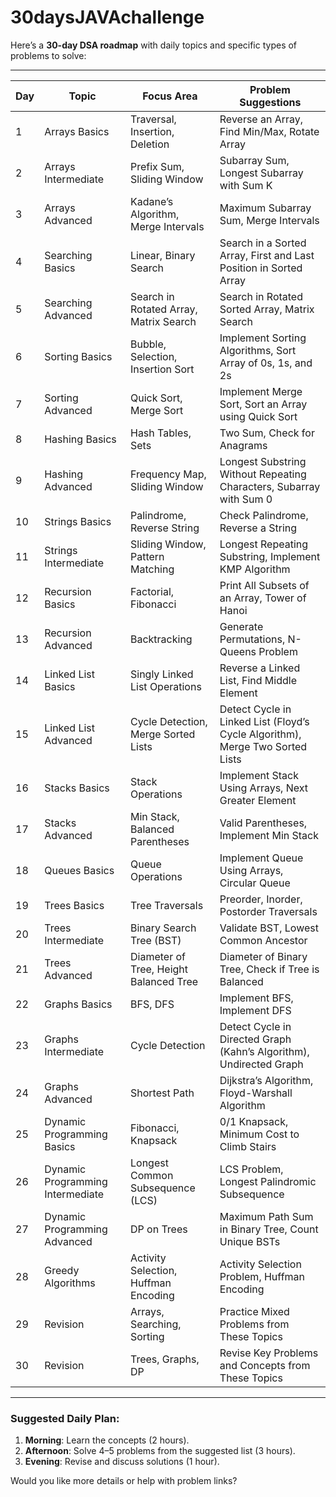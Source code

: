 # 30daysJAVAchallenge
Here’s a **30-day DSA roadmap** with daily topics and specific types of problems to solve:  

---

| **Day** | **Topic**                  | **Focus Area**                                     | **Problem Suggestions**                                                                 |
|---------|----------------------------|--------------------------------------------------|----------------------------------------------------------------------------------------|
| 1       | Arrays Basics              | Traversal, Insertion, Deletion                  | Reverse an Array, Find Min/Max, Rotate Array                                          |
| 2       | Arrays Intermediate        | Prefix Sum, Sliding Window                      | Subarray Sum, Longest Subarray with Sum K                                             |
| 3       | Arrays Advanced            | Kadane’s Algorithm, Merge Intervals            | Maximum Subarray Sum, Merge Intervals                                                |
| 4       | Searching Basics           | Linear, Binary Search                          | Search in a Sorted Array, First and Last Position in Sorted Array                     |
| 5       | Searching Advanced         | Search in Rotated Array, Matrix Search         | Search in Rotated Sorted Array, Matrix Search                                        |
| 6       | Sorting Basics             | Bubble, Selection, Insertion Sort              | Implement Sorting Algorithms, Sort Array of 0s, 1s, and 2s                            |
| 7       | Sorting Advanced           | Quick Sort, Merge Sort                         | Implement Merge Sort, Sort an Array using Quick Sort                                  |
| 8       | Hashing Basics             | Hash Tables, Sets                              | Two Sum, Check for Anagrams                                                          |
| 9       | Hashing Advanced           | Frequency Map, Sliding Window                  | Longest Substring Without Repeating Characters, Subarray with Sum 0                  |
| 10      | Strings Basics             | Palindrome, Reverse String                     | Check Palindrome, Reverse a String                                                   |
| 11      | Strings Intermediate       | Sliding Window, Pattern Matching               | Longest Repeating Substring, Implement KMP Algorithm                                 |
| 12      | Recursion Basics           | Factorial, Fibonacci                           | Print All Subsets of an Array, Tower of Hanoi                                        |
| 13      | Recursion Advanced         | Backtracking                                   | Generate Permutations, N-Queens Problem                                             |
| 14      | Linked List Basics         | Singly Linked List Operations                 | Reverse a Linked List, Find Middle Element                                          |
| 15      | Linked List Advanced       | Cycle Detection, Merge Sorted Lists           | Detect Cycle in Linked List (Floyd’s Cycle Algorithm), Merge Two Sorted Lists        |
| 16      | Stacks Basics              | Stack Operations                               | Implement Stack Using Arrays, Next Greater Element                                   |
| 17      | Stacks Advanced            | Min Stack, Balanced Parentheses               | Valid Parentheses, Implement Min Stack                                              |
| 18      | Queues Basics              | Queue Operations                              | Implement Queue Using Arrays, Circular Queue                                        |
| 19      | Trees Basics               | Tree Traversals                                | Preorder, Inorder, Postorder Traversals                                             |
| 20      | Trees Intermediate         | Binary Search Tree (BST)                      | Validate BST, Lowest Common Ancestor                                                |
| 21      | Trees Advanced             | Diameter of Tree, Height Balanced Tree        | Diameter of Binary Tree, Check if Tree is Balanced                                  |
| 22      | Graphs Basics              | BFS, DFS                                      | Implement BFS, Implement DFS                                                        |
| 23      | Graphs Intermediate        | Cycle Detection                               | Detect Cycle in Directed Graph (Kahn’s Algorithm), Undirected Graph                 |
| 24      | Graphs Advanced            | Shortest Path                                 | Dijkstra’s Algorithm, Floyd-Warshall Algorithm                                      |
| 25      | Dynamic Programming Basics | Fibonacci, Knapsack                           | 0/1 Knapsack, Minimum Cost to Climb Stairs                                          |
| 26      | Dynamic Programming Intermediate | Longest Common Subsequence (LCS)        | LCS Problem, Longest Palindromic Subsequence                                        |
| 27      | Dynamic Programming Advanced | DP on Trees                                 | Maximum Path Sum in Binary Tree, Count Unique BSTs                                  |
| 28      | Greedy Algorithms          | Activity Selection, Huffman Encoding          | Activity Selection Problem, Huffman Encoding                                       |
| 29      | Revision                   | Arrays, Searching, Sorting                   | Practice Mixed Problems from These Topics                                           |
| 30      | Revision                   | Trees, Graphs, DP                            | Revise Key Problems and Concepts from These Topics                                  |

---

### Suggested Daily Plan:
1. **Morning**: Learn the concepts (2 hours).  
2. **Afternoon**: Solve 4–5 problems from the suggested list (3 hours).  
3. **Evening**: Revise and discuss solutions (1 hour).  

Would you like more details or help with problem links?
